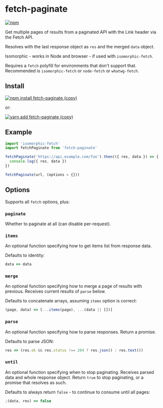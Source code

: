 # fetch-paginate

[![npm](https://img.shields.io/npm/v/fetch-paginate.svg)](https://www.npmjs.com/package/fetch-paginate)

Get multiple pages of results from a paginated API with the Link header via the Fetch API.

Resolves with the last response object as `res` and the merged `data` object.

Isomorphic - works in Node and browser - if used with `isomorphic-fetch`.

Requires a `fetch` polyfill for environments that don't support that.
Recommended is `isomorphic-fetch` or `node-fetch` or `whatwg-fetch`.

## Install

[![npm install fetch-paginate (copy)](https://copyhaste.com/i?t=npm%20install%20fetch-paginate)](https://copyhaste.com/c?t=npm%20install%20fetch-paginate 'npm install fetch-paginate (copy)')

or:

[![yarn add fetch-paginate (copy)](https://copyhaste.com/i?t=yarn%20add%20fetch-paginate)](https://copyhaste.com/c?t=yarn%20add%20fetch-paginate 'yarn add fetch-paginate (copy)')

## Example

```js
import 'isomorphic-fetch'
import fetchPaginate from 'fetch-paginate'

fetchPaginate('https://api.example.com/foo').then(({ res, data }) => {
  console.log({ res, data })
})
```

```js
fetchPaginate(url, (options = {}))
```

## Options

Supports all `fetch` options, plus:

### `paginate`

Whether to paginate at all (can disable per-request).

### `items`

An optional function specifying how to get items list from response data.

Defaults to identity:

```js
data => data
```

### `merge`

An optional function specifying how to merge a page of results with previous. Receives current results of `parse` below.

Defaults to concatenate arrays, assuming `items` option is correct:

```js
(page, data) => [...items(page), ...(data || [])]
```

### `parse`

An optional function specifying how to parse responses. Return a promise.

Defaults to parse JSON:

```js
res => (res.ok && res.status !== 204 ? res.json() : res.text())
```

### `until`

An optional function specifying when to stop paginating. Receives parsed data and whole response object. Return `true` to stop paginating, or a promise that resolves as such.

Defaults to always return `false` - to continue to consume until all pages:

```js
;(data, res) => false
```
